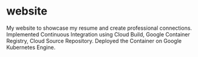 # website
My website to showcase my resume and create professional connections. 
Implemented Continuous Integration using Cloud Build, Google Container Registry, Cloud Source Repository.
Deployed the Container on Google Kubernetes Engine.

